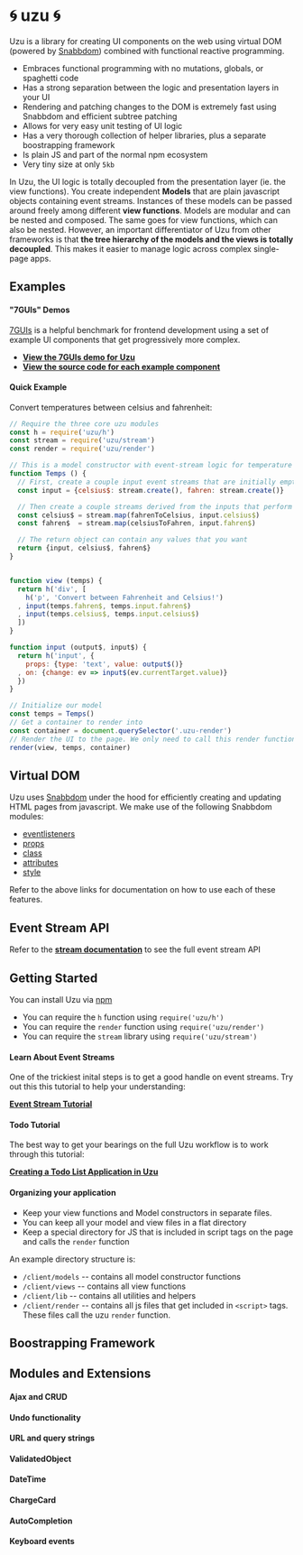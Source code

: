 # :cyclone: uzu :cyclone:

Uzu is a library for creating UI components on the web using virtual DOM (powered by [Snabbdom](https://github.com/snabbdom/snabbdom)) combined with functional reactive programming.

* Embraces functional programming with no mutations, globals, or spaghetti code
* Has a strong separation between the logic and presentation layers in your UI
* Rendering and patching changes to the DOM is extremely fast using Snabbdom and efficient subtree patching
* Allows for very easy unit testing of UI logic
* Has a very thorough collection of helper libraries, plus a separate boostrapping framework
* Is plain JS and part of the normal npm ecosystem
* Very tiny size at only `5kb`

In Uzu, the UI logic is totally decoupled from the presentation layer (ie. the view functions). You create independent **Models** that are plain javascript objects containing event streams. Instances of these models can be passed around freely among different **view functions**. Models are modular and can be nested and composed. The same goes for view functions, which can also be nested. However, an important differentiator of Uzu from other frameworks is that **the tree hierarchy of the models and the views is totally decoupled**. This makes it easier to manage logic across complex single-page apps.

## Examples

#### "7GUIs" Demos

[7GUIs]() is a helpful benchmark for frontend development using a set of example UI components that get progressively more complex.

* [**View the 7GUIs demo for Uzu**]()
* [**View the source code for each example component**]()

#### Quick Example

Convert temperatures between celsius and fahrenheit:

```js
// Require the three core uzu modules
const h = require('uzu/h')
const stream = require('uzu/stream')
const render = require('uzu/render')

// This is a model constructor with event-stream logic for temperature conversions
function Temps () {
  // First, create a couple input event streams that are initially empty
  const input = {celsius$: stream.create(), fahren: stream.create()}

  // Then create a couple streams derived from the inputs that perform the conversions
  const celsius$ = stream.map(fahrenToCelsius, input.celsius$)
  const fahren$  = stream.map(celsiusToFahren, input.fahren$)

  // The return object can contain any values that you want
  return {input, celsius$, fahren$}
}


function view (temps) {
  return h('div', [
    h('p', 'Convert between Fahrenheit and Celsius!')
  , input(temps.fahren$, temps.input.fahren$)
  , input(temps.celsius$, temps.input.celsius$)
  ])
}

function input (output$, input$) {
  return h('input', {
    props: {type: 'text', value: output$()}
  , on: {change: ev => input$(ev.currentTarget.value)}
  })
}

// Initialize our model
const temps = Temps()
// Get a container to render into
const container = document.querySelector('.uzu-render')
// Render the UI to the page. We only need to call this render function once per page.
render(view, temps, container)
```

## Virtual DOM

Uzu uses [Snabbdom](github.com/snabbdom/snabbdom) under the hood for efficiently creating and updating HTML pages from javascript. We make use of the following Snabbdom modules:
* [eventlisteners](https://github.com/snabbdom/snabbdom#eventlisteners-module)
* [props](https://github.com/snabbdom/snabbdom#the-props-module)
* [class](https://github.com/snabbdom/snabbdom#the-class-module)
* [attributes](https://github.com/snabbdom/snabbdom#the-attributes-module)
* [style](https://github.com/snabbdom/snabbdom#the-style-module)

Refer to the above links for documentation on how to use each of these features.

## Event Stream API

Refer to the [**stream documentation**](/stream) to see the full event stream API

## Getting Started

You can install Uzu via [npm](https://npmjs.org/package/uzu)

* You can require the `h` function using `require('uzu/h')`
* You can require the `render` function using `require('uzu/render')`
* You can require the `stream` library using `require('uzu/stream')`

#### Learn About Event Streams

One of the trickiest inital steps is to get a good handle on event streams. Try out this this tutorial to help your understanding:

[**Event Stream Tutorial**](/docs/event-stream-tutorial)

#### Todo Tutorial

The best way to get your bearings on the full Uzu workflow is to work through this tutorial:

[**Creating a Todo List Application in Uzu**](/docs/todo-tutorial.md)

#### Organizing your application

* Keep your view functions and Model constructors in separate files. 
* You can keep all your model and view files in a flat directory
* Keep a special directory for JS that is included in script tags on the page and calls the `render` function

An example directory structure is:

* `/client/models` -- contains all model constructor functions
* `/client/views` -- contains all view functions
* `/client/lib` -- contains all utilities and helpers
* `/client/render` -- contains all js files that get included in `<script>` tags. These files call the uzu `render` function. 

## Boostrapping Framework

## Modules and Extensions

#### Ajax and CRUD

#### Undo functionality

#### URL and query strings

#### ValidatedObject

#### DateTime

#### ChargeCard

#### AutoCompletion

#### Keyboard events

